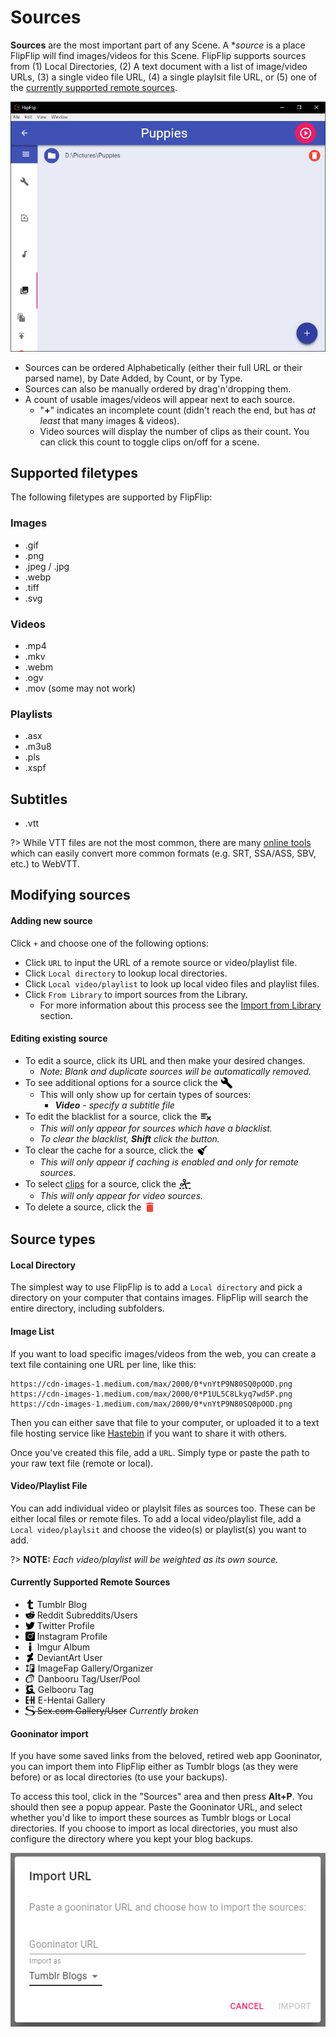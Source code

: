 # Sources
**Sources** are the most important part of any Scene. A **source* is a place FlipFlip will find images/videos for 
this Scene. FlipFlip supports sources from (1) Local Directories, (2) A text document with a list of 
image/video URLs, (3) a single video file URL, (4) a single playlsit file URL, or (5) one of the 
[currently supported remote sources](#currently-supported-remote-sources).

![](doc_images/scene_detail_sources.png)

* Sources can be ordered Alphabetically (either their full URL or their parsed name), by Date Added, by Count, or by Type.
* Sources can also be manually ordered by drag'n'dropping them.
* A count of usable images/videos will appear next to each source.
  * "**+**" indicates an incomplete count (didn't reach the end, but has _at least_ that many images & videos).
  * Video sources will display the number of clips as their count. You can click this count to toggle clips on/off for a scene.
  
## Supported filetypes
The following filetypes are supported by FlipFlip:

### Images
* .gif
* .png
* .jpeg / .jpg
* .webp
* .tiff
* .svg

### Videos
* .mp4
* .mkv
* .webm
* .ogv
* .mov (some may not work)

### Playlists
* .asx
* .m3u8
* .pls
* .xspf

## Subtitles
* .vtt

?> While VTT files are not the most common, there are many [online tools](https://subtitletools.com/convert-to-vtt-online) 
which can easily convert more common formats (e.g. SRT, SSA/ASS, SBV, etc.) to WebVTT.

## Modifying sources
#### Adding new source
Click `+` and choose one of the following options:
* Click `URL` to input the URL of a remote source or video/playlist file.
* Click `Local directory` to lookup local directories.
* Click `Local video/playlist` to look up local video files and playlist files.
* Click `From Library` to import sources from the Library.
  * For more information about this process see the [Import from Library](import_from_library.md) section.

#### Editing existing source
* To edit a source, click its URL and then make your desired changes. 
  * _Note: Blank and duplicate sources will be automatically removed._
* To see additional options for a source click the <img style="vertical-align: -5px" src="doc_icons/build.svg" 
alt="Options" width="20" height="20">
  * This will only show up for certain types of sources:
    * _**Video** - specify a subtitle file_  
* To edit the blacklist for a source, click the <img style="vertical-align: -5px" src="doc_icons/blacklist.svg" 
alt="Blacklist" width="20" height="20">
  * _This will only appear for sources which have a blacklist._
  * _To clear the blacklist, **Shift** click the button._
* To clear the cache for a source, click the <img style="vertical-align: -5px" src="doc_icons/clean.svg" 
alt="Clear cache" width="20" height="20">
  * _This will only appear if caching is enabled and only for remote sources._
* To select [clips](clips.md) for a source, click the <img style="vertical-align: -5px" src="doc_icons/clip.svg" 
alt="Video Clipper" width="20" height="20">
  * _This will only appear for video sources._
* To delete a source, click the <img style="vertical-align: -5px" src="doc_icons/delete.svg" alt="Remove" width="20" height="20">

## Source types
#### Local Directory
The simplest way to use FlipFlip is to add a `Local directory` and pick a directory on your computer that contains 
images. FlipFlip will search the entire directory, including subfolders.

#### Image List
If you want to load specific images/videos from the web, you can create a text file containing one URL per line, like this:
```
https://cdn-images-1.medium.com/max/2000/0*vnYtP9N80SQ0pOOD.png
https://cdn-images-1.medium.com/max/2000/0*P1UL5C8Lkyq7wd5P.png
https://cdn-images-1.medium.com/max/2000/0*vnYtP9N80SQ0pOOD.png
```
Then you can either save that file to your computer, or uploaded it to a text file hosting service like 
[Hastebin](https://hastebin.com) if you want to share it with others.

Once you've created this file, add a `URL`. Simply type or paste the path to your raw text file (remote or local).

#### Video/Playlist File
You can add individual video or playlsit files as sources too. These can be either local files or remote files. To add a 
local video/playlist file, add a `Local video/playlsit` and choose the video(s) or playlist(s) you want to add.

?> **NOTE:** _Each video/playlist will be weighted as its own source._

#### Currently Supported Remote Sources

* <img style="vertical-align: -2px" src="doc_icons/tumblr.svg" alt="Tumblr" width="15" height="15"> Tumblr Blog
* <img style="vertical-align: -2px" src="doc_icons/reddit.svg" alt="Reddit" width="15" height="15"> Reddit Subreddits/Users
* <img style="vertical-align: -2px" src="doc_icons/twitter.svg" alt="Twitter" width="15" height="15"> Twitter Profile
* <img style="vertical-align: -2px" src="doc_icons/instagram.svg" alt="Instagram" width="15" height="15"> Instagram Profile
* <img style="vertical-align: -2px" src="doc_icons/imgur.svg" alt="Imgur" width="15" height="15"> Imgur Album
* <img style="vertical-align: -2px" src="doc_icons/deviantart.svg" alt="DeviantArt" width="15" height="15"> DeviantArt User
* <img style="vertical-align: -2px; margin-right: 5px" src="doc_icons/imagefap.png" alt="ImageFap" width="15" height="15">ImageFap Gallery/Organizer
* <img style="vertical-align: -2px; margin-right: 5px" src="doc_icons/danbooru.png" alt="Danbooru" width="15" height="15">Danbooru Tag/User/Pool
* <img style="vertical-align: -2px; margin-right: 5px" src="doc_icons/gelbooru.png" alt="Gelbooru" width="15" height="15">Gelbooru Tag
* <img style="vertical-align: -2px; margin-right: 5px" src="doc_icons/ehentai.png" alt="E-Hentai" width="15" height="15">E-Hentai Gallery
* ~~<img style="vertical-align: -2px" src="doc_icons/sexcom.svg" alt="Sex.com" width="15" height="15"> Sex.com Gallery/User~~ _Currently broken_

#### Gooninator import
If you have some saved links from the beloved, retired web app Gooninator, you can import them into FlipFlip either as 
Tumblr blogs (as they were before) or as local directories (to use your backups).

To access this tool, click in the "Sources" area and then press **Alt+P**. You should then see a popup appear. Paste 
the Gooninator URL, and select whether you'd like to import these sources as Tumblr blogs or Local directories. If you 
choose to import as local directories, you must also configure the directory where you kept your blog backups.

![](doc_images/gooninator_import_modal.png)